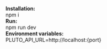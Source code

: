 <b>Installation:</b></br>
npm i</br>
<b>Run:</b></br>
npm run dev</br>
<b>Environment variables:</b></br>
PLUTO_API_URL=http://localhost:{port}